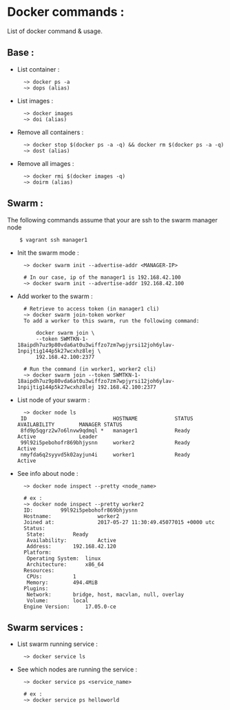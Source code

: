 # Docker commands :

List of docker command & usage.

## Base :

- List container :

        ~> docker ps -a
        ~> dops (alias)
        
- List images :

        ~> docker images 
        ~> doi (alias)
        
- Remove all containers :

        ~> docker stop $(docker ps -a -q) && docker rm $(docker ps -a -q)
        ~> dost (alias)
        
- Remove all images :

        ~> docker rmi $(docker images -q)
        ~> doirm (alias)

## Swarm :

The following commands assume that your are ssh to the swarm manager node
 
        $ vagrant ssh manager1

- Init the swarm mode :

        ~> docker swarm init --advertise-addr <MANAGER-IP>
        
        # In our case, ip of the manager1 is 192.168.42.100
        ~> docker swarm init --advertise-addr 192.168.42.100

- Add worker to the swarm :
        
        # Retrieve to access token (in manager1 cli)
        ~> docker swarm join-token worker
        To add a worker to this swarm, run the following command:
        
            docker swarm join \
            --token SWMTKN-1-18aipdh7uz9p80vda6at0u3wiffzo7zm7wpjyrsi12joh6ylav-1npijtig144p5k27wcxhz8lej \
            192.168.42.100:2377
        
        # Run the command (in worker1, worker2 cli)
        ~> docker swarm join --token SWMTKN-1-18aipdh7uz9p80vda6at0u3wiffzo7zm7wpjyrsi12joh6ylav-1npijtig144p5k27wcxhz8lej 192.168.42.100:2377

- List node of your swarm :

        ~> docker node ls
       ID                            HOSTNAME            STATUS              AVAILABILITY        MANAGER STATUS
       8fd9p5qgrz2w7o6lnvw9qdmql *   manager1            Ready               Active              Leader
       99l92i5pebohofr869bhjysnn     worker2             Ready               Active              
       nmyfda6q2syyvd5k02ayjun4i     worker1             Ready               Active              

- See info about node :

        ~> docker node inspect --pretty <node_name>
        
        # ex :
        ~> docker node inspect --pretty worker2
        ID:			99l92i5pebohofr869bhjysnn
        Hostname:              	worker2
        Joined at:             	2017-05-27 11:30:49.45077015 +0000 utc
        Status:
         State:			Ready
         Availability:         	Active
         Address:		192.168.42.120
        Platform:
         Operating System:	linux
         Architecture:		x86_64
        Resources:
         CPUs:			1
         Memory:		494.4MiB
        Plugins:
         Network:		bridge, host, macvlan, null, overlay
         Volume:		local
        Engine Version:		17.05.0-ce


## Swarm services :

- List swarm running service :

        ~> docker service ls

- See which nodes are running the service :

        ~> docker service ps <service_name>
        
        # ex :
        ~> docker service ps helloworld
